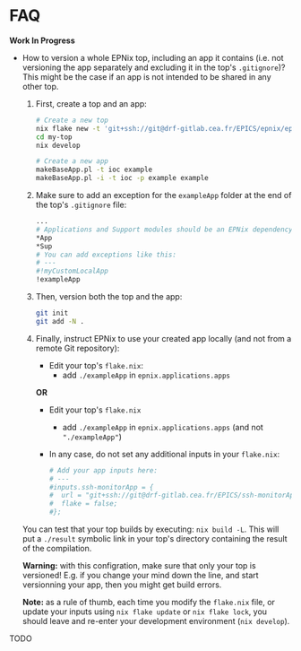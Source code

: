 # FAQ

**Work In Progress**

- How to version a whole EPNix top, including an app it contains (i.e. not
  versioning the app separately and excluding it in the top's `.gitignore`)?
  This might be the case if an app is not intended to be shared in any other
  top.

    1. First, create a top and an app:
        ```sh
        # Create a new top
        nix flake new -t 'git+ssh://git@drf-gitlab.cea.fr/EPICS/epnix/epnix.git' my-top
        cd my-top
        nix develop

        # Create a new app
        makeBaseApp.pl -t ioc example
        makeBaseApp.pl -i -t ioc -p example example
        ```

    2. Make sure to add an exception for the `exampleApp` folder at the end of
       the top's `.gitignore` file:
        ```sh
        ...
        # Applications and Support modules should be an EPNix dependency in flake.nix
        *App
        *Sup
        # You can add exceptions like this:
        # ---
        #!myCustomLocalApp
        !exampleApp
        ```

    3. Then, version both the top and the app:
        ```sh
        git init
        git add -N .
        ```

    4. Finally, instruct EPNix to use your created app locally (and not from a
       remote Git repository):

        - Edit your top's `flake.nix`:
            - add `./exampleApp` in `epnix.applications.apps`

        **OR**

        - Edit your top's `flake.nix`
            - add `./exampleApp` in `epnix.applications.apps` (and not
              `"./exampleApp"`)

        - In any case, do not set any additional inputs in your `flake.nix`:
            ```nix
            # Add your app inputs here:
            # ---
            #inputs.ssh-monitorApp = {
            #  url = "git+ssh://git@drf-gitlab.cea.fr/EPICS/ssh-monitorApp.git";
            #  flake = false;
            #};
            ```

    You can test that your top builds by executing: `nix build -L`. This will
    put a `./result` symbolic link in your top's directory containing the
    result of the compilation.

    **Warning:** with this configration, make sure that only your top is
    versioned! E.g. if you change your mind down the line, and start
    versionning your app, then you might get build errors.

    **Note:** as a rule of thumb, each time you modify the `flake.nix` file, or
    update your inputs using `nix flake update` or `nix flake lock`, you should
    leave and re-enter your development environment (`nix develop`).

TODO

